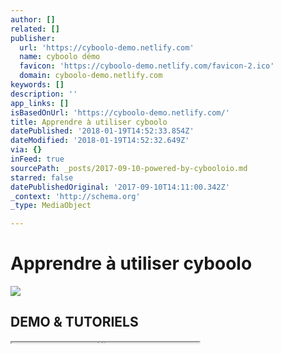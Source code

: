 ```yaml
---
author: []
related: []
publisher:
  url: 'https://cyboolo-demo.netlify.com'
  name: cyboolo démo
  favicon: 'https://cyboolo-demo.netlify.com/favicon-2.ico'
  domain: cyboolo-demo.netlify.com
keywords: []
description: ''
app_links: []
isBasedOnUrl: 'https://cyboolo-demo.netlify.com/'
title: Apprendre à utiliser cyboolo
datePublished: '2018-01-19T14:52:33.854Z'
dateModified: '2018-01-19T14:52:32.649Z'
via: {}
inFeed: true
sourcePath: _posts/2017-09-10-powered-by-cybooloio.md
starred: false
datePublishedOriginal: '2017-09-10T14:11:00.342Z'
_context: 'http://schema.org'
_type: MediaObject

---
```

# Apprendre à utiliser cyboolo

<article style=""><img src="https://s3-us-west-2.amazonaws.com/the-grid-img/p/4358c06e6a3fbae41cf5e25c286cebf77f1705af.png" /><h1>DEMO &amp; TUTORIELS</h1></article>

<iframe src="https://the-grid.github.io/ed-userhtml/?g=eJxtkMFOwzAQRO_5Ct_sSMVGHBClLRIgrlzgBzbrTeM0sS17U1Eh_h0HAr30Ysvjp9nZ2WZMLvJD1U4e2QUvwNq3H03lhCuEYWgAD7X4rIQ4QhJZ7IQNOI3kWWMiYHoZaH4pIX_dpKg3hc46Ez8yJ9dMTEryKZJcCcn0waaHIyz0RRg7SEWZ-Ynbq7uLVBmYsCDlXL6DHwLY3V_sWfwPuydekuan0zvsX2EsgzoCK2vtmEZ1XWuIkbx97txgVdm12H5V50pkxxzzvTF91s4zJQwjWq_LZdpU_HTTrm9vGlzrPstze5tqa5amvwGp3nxg" height="1" style=""></iframe>